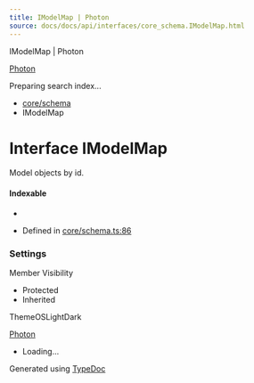 ```yaml
---
title: IModelMap | Photon
source: docs/docs/api/interfaces/core_schema.IModelMap.html
---
```


IModelMap | Photon

[Photon](../index.html)




Preparing search index...

* [core/schema](../modules/core_schema.html)
* IModelMap

# Interface IModelMap

Model objects by id.

#### Indexable

* [id: string]: [IModel](core_schema.IModel.html)

* Defined in [core/schema.ts:86](https://github.com/mwhite454/photon/blob/main/packages/photon/src/core/schema.ts#L86)

### Settings

Member Visibility

* Protected
* Inherited

ThemeOSLightDark

[Photon](../index.html)

* Loading...

Generated using [TypeDoc](https://typedoc.org/)
